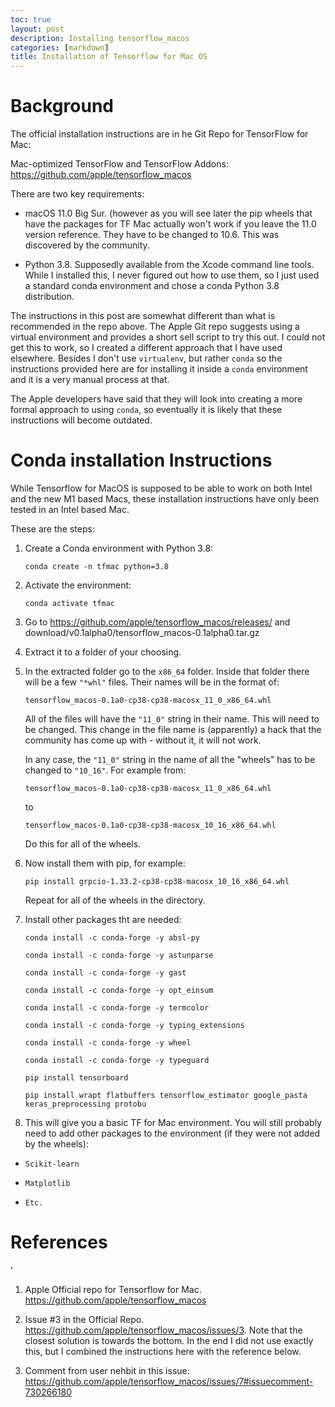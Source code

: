 ```yaml
---
toc: true
layout: post
description: Installing tensorflow_macos
categories: [markdown]
title: Installation of Tensorflow for Mac OS
---
```

# Background

The official installation instructions are in he Git Repo for TensorFlow for Mac:

Mac-optimized TensorFlow and TensorFlow Addons: https://github.com/apple/tensorflow_macos

There are two key requirements:

* macOS 11.0 Big Sur. (however as you will see later the pip wheels that have the packages for TF Mac actually won't work if you leave the 11.0 version reference. They have to be changed to 10.6. This was discovered by the community.

* Python 3.8.  Supposedly available from the Xcode command line tools. While I installed this, I never figured out how to use them, so I just used a standard conda environment and chose a conda Python 3.8 distribution.

The instructions in this post are somewhat different than what is recommended in the repo above. The Apple Git repo suggests using a virtual environment and provides a short sell script to try this out. I could not get this to work, so I created a different approach that I have used elsewhere. Besides I don't use `virtualenv`, but rather `conda` so the instructions provided here are for installing it inside a `conda` environment and it is a very manual process at that.

The Apple developers have said that they will look into creating a more formal approach to using `conda`, so eventually it is likely that these instructions will become outdated.


# Conda installation Instructions

While Tensorflow for MacOS is supposed to be able to work on both Intel and the new M1 based Macs, these installation instructions have only been tested in an Intel based Mac.

These are the steps:

1. Create a Conda environment with Python 3.8:

	`conda create -n tfmac python=3.8`
	
2. Activate the environment: 

	`conda activate tfmac`

3. Go to 
	https://github.com/apple/tensorflow_macos/releases/ and download/v0.1alpha0/tensorflow_macos-0.1alpha0.tar.gz 
	
4. Extract it to a folder of  your choosing.
5. In the extracted folder go to the `x86_64` folder. Inside that folder there will be a few `"*whl"` files. Their names will be in the format of: 
	
	`tensorflow_macos-0.1a0-cp38-cp38-macosx_11_0_x86_64.whl`
	
	All of the files will have the `"11_0"` string in their name. This will need to be changed. This change in the file name is (apparently) a hack that the community has come up with - without it, it will not work. 
	
	In any case, the `"11_0"` string in the name of all the "wheels" has to be changed to `"10_16"`.  For example from:
	
	`tensorflow_macos-0.1a0-cp38-cp38-macosx_11_0_x86_64.whl` 
	
	to

	`tensorflow_macos-0.1a0-cp38-cp38-macosx_10_16_x86_64.whl`
	
	Do this for all of the wheels.
	
6. Now install them with pip, for example:

	`pip install grpcio-1.33.2-cp38-cp38-macosx_10_16_x86_64.whl`

	Repeat for all of the wheels in the directory.
	
7. Install other packages tht are needed:
	
	`conda install -c conda-forge -y absl-py`	
		`conda install -c conda-forge -y astunparse`
		`conda install -c conda-forge -y gast`
		`conda install -c conda-forge -y opt_einsum`
		`conda install -c conda-forge -y termcolor`
		`conda install -c conda-forge -y typing_extensions`
		`conda install -c conda-forge -y wheel`
		`conda install -c conda-forge -y typeguard`
	
	`pip install tensorboard`
	
	`pip install wrapt flatbuffers tensorflow_estimator google_pasta keras_preprocessing protobu`
	
8. This will give you a basic TF for Mac environment.  You will still probably need to add other packages to the environment (if they were not added by the wheels):

* `Scikit-learn`

* `Matplotlib`
* `Etc.`


# References
'
1. Apple Official repo for Tensorflow for Mac. https://github.com/apple/tensorflow_macos

2. Issue #3 in the Official Repo.  https://github.com/apple/tensorflow_macos/issues/3. Note that the closest solution is towards the bottom.  In the end I did not use exactly this, but I combined the instructions here with the reference below.

3. Comment from user nehbit in this issue: https://github.com/apple/tensorflow_macos/issues/7#issuecomment-730266180
	

